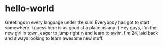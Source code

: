 # hello-world
Greetings in every language under the sun!
Everybody has got to start somewhere. I guess here is as good of a place as any :)
Hey guys, I'm the new girl in town, eager to jump right in and learn to swim. I'm 24, laid back and always looking to learn awesome new stuff.
